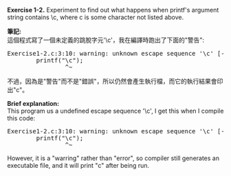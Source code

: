 **Exercise 1-2.** Experiment to find out what happens when printf's argument
string contains \c, where c is some character not listed above.

**筆記:**\
這個程式寫了一個未定義的跳脫字元'\c'，我在編譯時跑出了下面的"警告":
<pre>
Exercise1-2.c:3:10: warning: unknown escape sequence '\c' [-Wunknown-escape-sequence]
        printf("\c");
                ^~
</pre>
不過，因為是"警告"而不是"錯誤"，所以仍然會產生執行檔，而它的執行結果會印出"c"。

**Brief explanation:**\
This program us a undefined escape sequence '\c', I get this when I compile this code:
<pre>
Exercise1-2.c:3:10: warning: unknown escape sequence '\c' [-Wunknown-escape-sequence]
        printf("\c");
                ^~
</pre>
However, it is a "warring" rather than "error", so compiler still generates an executable
file,  and it will print "c" after being run.
